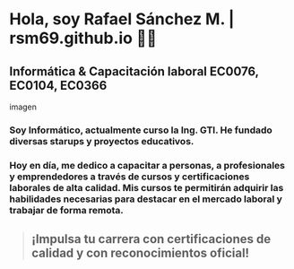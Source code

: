 # **Hola, soy Rafael Sánchez M. | rsm69.github.io 👍🏼**
## Informática & Capacitación laboral EC0076, EC0104, EC0366
imagen
### Soy Informático, actualmente curso la Ing. GTI. He fundado diversas starups y proyectos educativos.
### Hoy en día, me dedico a capacitar a personas, a profesionales y emprendedores a través de cursos y certificaciones laborales de alta calidad. Mis cursos te permitirán adquirir las habilidades necesarias para destacar en el mercado laboral y trabajar de forma remota.
> ## ¡Impulsa tu carrera con certificaciones de calidad y con reconocimientos oficial!
